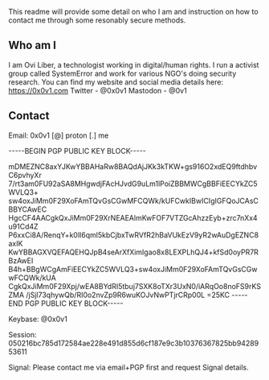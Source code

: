 This readme will provide some detail on who I am and instruction on how to contact me through some resonably secure methods. 

## Who am I

I am Ovi Liber, a technologist working in digital/human rights. I run a activist group called SystemError and work for various NGO's doing security research. 
You can find my website and social media details here:
https://0x0v1.com
Twitter - @0x0v1
Mastodon - @0v1

## Contact

Email:
0x0v1 [@] proton [.] me

-----BEGIN PGP PUBLIC KEY BLOCK-----

mDMEZNC8axYJKwYBBAHaRw8BAQdAjJKk3kTKW+gs916O2xdEQ9ftdhbvC6pvhyXr
7/rt3am0FU92aSA8MHgwdjFAcHJvdG9uLm1lPoiZBBMWCgBBFiEECYkZC5WVLQ3+
sw4oxJiMm0F29XoFAmTQvGsCGwMFCQWk/kUFCwkIBwICIgIGFQoJCAsCBBYCAwEC
HgcCF4AACgkQxJiMm0F29XrNEAEAlmKwFOF7VTZGcAhzzEyb+zrc7nXx4u91Cd4Z
P6xxCi8A/RenqY+k0lI6qml5kbCjbxTwRVfR2hBaVUkEzV9yR2wAuDgEZNC8axIK
KwYBBAGXVQEFAQEHQJpB4seArXfXimIgao8x8LEXPLhQJ4+kfSd0oyPR7RBzAwEI
B4h+BBgWCgAmFiEECYkZC5WVLQ3+sw4oxJiMm0F29XoFAmTQvGsCGwwFCQWk/kUA
CgkQxJiMm0F29Xpj/wEA8BYdRI5tbuj7SXK8oTXr3UxN0/iARqOo8noFS9rKSZMA
/jSjl73qhywQb/RI0o2nvZp9R6wuKOJvNwPTjrCRp00L
=25KC
-----END PGP PUBLIC KEY BLOCK-----

Keybase:
@0x0v1

Session:
050216bc785d172584ae228e491d855d6cf187e9c3b10376367825bb9428953611

Signal: 
Please contact me via email+PGP first and request Signal details. 
